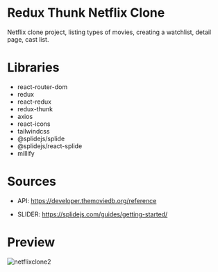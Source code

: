 # Redux Thunk Netflix Clone
Netflix clone project, listing types of movies, creating a watchlist, detail page, cast list.

# Libraries

- react-router-dom
- redux
- react-redux
- redux-thunk
- axios
- react-icons
- tailwindcss
- @splidejs/splide
- @splidejs/react-splide
- millify

# Sources

- API: https://developer.themoviedb.org/reference

- SLIDER: https://splidejs.com/guides/getting-started/

# Preview
![netflixclone2](https://github.com/user-attachments/assets/a3ccb534-fa31-4e9a-b27c-2fa79f0db58b)

